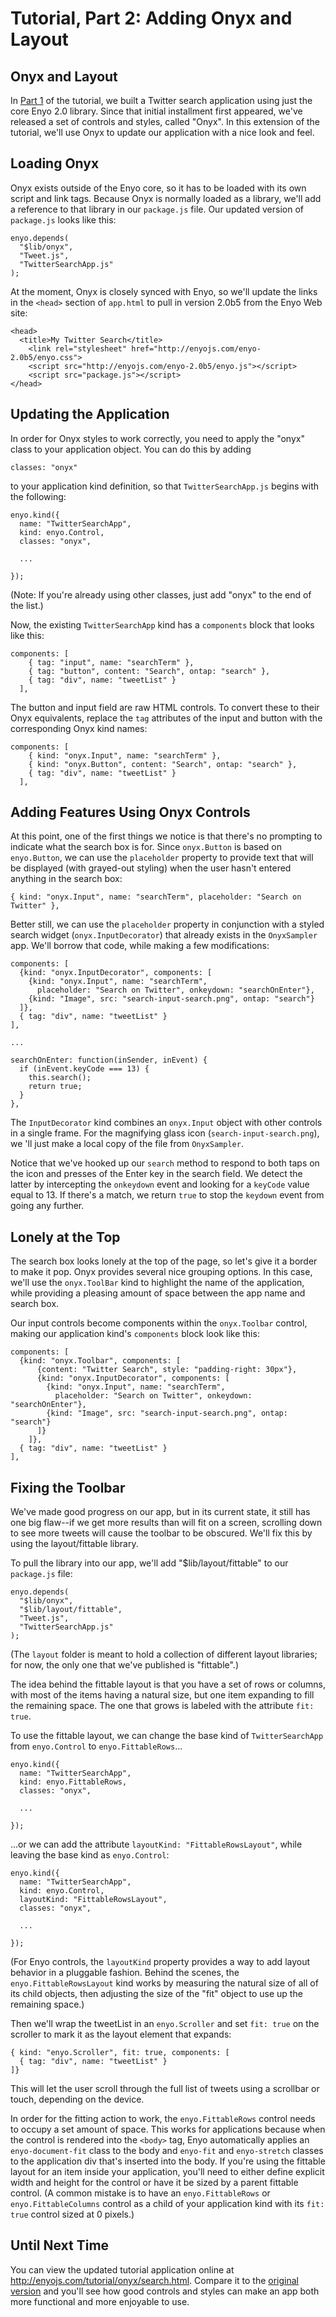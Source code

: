# Tutorial, Part 2: Adding Onyx and Layout

## Onyx and Layout

In [Part 1](Tutorial) of the tutorial, we built a Twitter search application using just
the core Enyo 2.0 library.  Since that initial installment first appeared,
we've released a set of controls and styles, called "Onyx".  In this
extension of the tutorial, we'll use Onyx to update our application with
a nice look and feel.

## Loading Onyx

Onyx exists outside of the Enyo core, so it has to be loaded with its own
script and link tags.  Because Onyx is normally loaded as a library, we'll add
a reference to that library in our `package.js` file.  Our updated version of
`package.js` looks like this:

    enyo.depends(
      "$lib/onyx",
      "Tweet.js",
      "TwitterSearchApp.js"
    );

At the moment, Onyx is closely synced with Enyo, so we'll update the links
in the `<head>` section of `app.html` to pull in version 2.0b5 from the Enyo
Web site:

    <head>
      <title>My Twitter Search</title>
	    <link rel="stylesheet" href="http://enyojs.com/enyo-2.0b5/enyo.css">
	    <script src="http://enyojs.com/enyo-2.0b5/enyo.js"></script>
	    <script src="package.js"></script>
    </head>

## Updating the Application

In order for Onyx styles to work correctly, you need to apply the "onyx"
class to your application object.  You can do this by adding

    classes: "onyx"

to your application kind definition, so that `TwitterSearchApp.js` begins with
the following:

    enyo.kind({
      name: "TwitterSearchApp",
      kind: enyo.Control,
      classes: "onyx",

      ...

    });

(Note: If you're already using other classes, just add "onyx" to the end of the list.)

Now, the existing `TwitterSearchApp` kind has a `components` block that looks like this:

    components: [
        { tag: "input", name: "searchTerm" },
        { tag: "button", content: "Search", ontap: "search" },
        { tag: "div", name: "tweetList" }
      ],

The button and input field are raw HTML controls.  To convert these to their
Onyx equivalents, replace the `tag` attributes of the input and button with
the corresponding Onyx kind names:

    components: [
        { kind: "onyx.Input", name: "searchTerm" },
        { kind: "onyx.Button", content: "Search", ontap: "search" },
        { tag: "div", name: "tweetList" }
      ],

## Adding Features Using Onyx Controls

At this point, one of the first things we notice is that there's no prompting
to indicate what the search box is for.  Since `onyx.Button` is based on
`enyo.Button`, we can use the `placeholder` property to provide text that will
be displayed (with grayed-out styling) when the user hasn't entered anything
in the search box:

    { kind: "onyx.Input", name: "searchTerm", placeholder: "Search on Twitter" },

Better still, we can use the `placeholder` property in conjunction with a styled
search widget (`onyx.InputDecorator`) that already exists in the `OnyxSampler`
app.  We'll borrow that code, while making a few modifications:

    components: [
      {kind: "onyx.InputDecorator", components: [
        {kind: "onyx.Input", name: "searchTerm", 
          placeholder: "Search on Twitter", onkeydown: "searchOnEnter"},
        {kind: "Image", src: "search-input-search.png", ontap: "search"}
      ]},
      { tag: "div", name: "tweetList" }
    ],
    
    ...

    searchOnEnter: function(inSender, inEvent) {
      if (inEvent.keyCode === 13) {
        this.search();
        return true;
      }
    },

The `InputDecorator` kind combines an `onyx.Input` object with other controls
in a single frame.  For the magnifying glass icon (`search-input-search.png`),
we 'll just make a local copy of the file from `OnyxSampler`.

Notice that we've hooked up our `search` method to respond to both taps on the
icon and presses of the Enter key in the search field.  We detect the latter by
intercepting the `onkeydown` event and looking for a `keyCode` value equal to 13.
If there's a match, we return `true` to stop the `keydown` event from going any
further.

## Lonely at the Top

The search box looks lonely at the top of the page, so let's give it a
border to make it pop.  Onyx provides several nice grouping options.  In this
case, we'll use the `onyx.ToolBar` kind to highlight the name of the
application, while providing a pleasing amount of space between the app name
and search box.

Our input controls become components within the `onyx.Toolbar` control, making
our application kind's `components` block look like this:

    components: [
      {kind: "onyx.Toolbar", components: [
          {content: "Twitter Search", style: "padding-right: 30px"},
          {kind: "onyx.InputDecorator", components: [
            {kind: "onyx.Input", name: "searchTerm", 
              placeholder: "Search on Twitter", onkeydown: "searchOnEnter"},
            {kind: "Image", src: "search-input-search.png", ontap: "search"}
          ]}
        ]},
      { tag: "div", name: "tweetList" }
    ],

## Fixing the Toolbar

We've made good progress on our app, but in its current state, it still has
one big flaw--if we get more results than will fit on a screen, scrolling down
to see more tweets will cause the toolbar to be obscured.  We'll fix this by
using the layout/fittable library.

To pull the library into our app, we'll add "$lib/layout/fittable" to our
`package.js` file:

    enyo.depends(
      "$lib/onyx",
      "$lib/layout/fittable",
      "Tweet.js",
      "TwitterSearchApp.js"
    );

(The `layout` folder is meant to hold a collection of different layout libraries;
for now, the only one that we've published is "fittable".)

The idea behind the fittable layout is that you have a set of rows or columns,
with most of the items having a natural size, but one item expanding to fill the
remaining space.  The one that grows is labeled with the attribute `fit: true`.

To use the fittable layout, we can change the base kind of `TwitterSearchApp`
from `enyo.Control` to `enyo.FittableRows`...

    enyo.kind({
      name: "TwitterSearchApp",
      kind: enyo.FittableRows,
      classes: "onyx",
      
      ...
      
    });

...or we can add the attribute `layoutKind: "FittableRowsLayout"`, while leaving
the base kind as `enyo.Control`:

    enyo.kind({
      name: "TwitterSearchApp",
      kind: enyo.Control,
      layoutKind: "FittableRowsLayout",
      classes: "onyx",
      
      ...
      
    });

(For Enyo controls, the `layoutKind` property provides a way to add layout
behavior in a pluggable fashion.  Behind the scenes, the
`enyo.FittableRowsLayout` kind works by measuring the natural size of all of
its child objects, then adjusting the size of the "fit" object to use up the
remaining space.)

Then we'll wrap the tweetList in an `enyo.Scroller` and set `fit: true` on the
scroller to mark it as the layout element that expands:

    { kind: "enyo.Scroller", fit: true, components: [
      { tag: "div", name: "tweetList" }
    ]}

This will let the user scroll through the full list of tweets using a scrollbar
or touch, depending on the device.

In order for the fitting action to work, the `enyo.FittableRows` control needs
to occupy a set amount of space.  This works for applications because when
the control is rendered into the `<body>` tag, Enyo automatically applies an
`enyo-document-fit` class to the body and `enyo-fit` and `enyo-stretch`
classes to the application div that's inserted into the body.  If you're using
the fittable layout for an item inside your application, you'll need to
either define explicit width and height for the control or have it be sized by a
parent fittable control.  (A common mistake is to have an `enyo.FittableRows`
or `enyo.FittableColumns` control as a child of your application kind with its
`fit: true` control sized at 0 pixels.)

## Until Next Time

You can view the updated tutorial application online at
<http://enyojs.com/tutorial/onyx/search.html>.  Compare it to the
[original version](http://enyojs.com/tutorial/search.html) and you'll
see how good controls and styles can make an app both more functional
and more enjoyable to use.